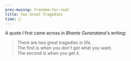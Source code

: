 ```yaml
--- 
prev-musing: freedom-for-real
title: Two Great Tragedies
time: 🌚
---
```

A quote I first came across in <cite>Bhante Gunaratana</cite>'s writing:  
> There are two great tragedies in life.\
> The first is when you don't get what you want.\
> The second is when you get it.